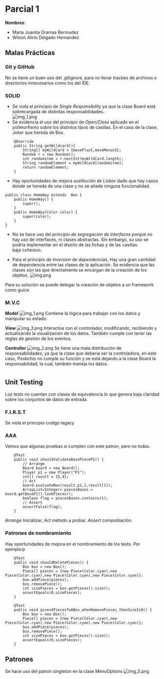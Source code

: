 # Parcial 1

**Nombres**:

* Maria Juanita Oramas Bermudez
* Wilson Alirio Delgado Hernandez


## Malas Prácticas

### Git y GitHub
No se tiene un buen uso del .gitignore, para no llevar trackeo de archivos o directorios innecesarios como los del IDE.  

### SOLID
* Se viola el principio de *Single Responsibility* ya que la clase Board está sobrecargada de distintas responsabilidades.  
![img_1.png](img_1.png)
* Se evidencia el uso del principio de *Open/Close* aplicado en el polimorfismo sobre los distintos tipos de casillas.
 En el caso de la clase, Joker que hereda de Box.

```
    @Override
    public String getWildcard(){
        String[] myWildCard = {movePlus5,moveMenus5};
        Random r = new Random();
        int randomitem = r.nextInt(myWildCard.length);
        String randomElement = myWildCard[randomitem];
        return randomElement;
    }
```

* Hay oportunidades de mejora *sustitución de Liskov* dado que hay casos donde se hereda de una clase y no se añade ninguna funcionalidad.

```
public class HomeWay extends  Box {
    public HomeWay() {
        super();
    }
    public HomeWay(Color color) {
        super(color);
    }
}
```



* No se hace uso del *principio de segregación de interfaces* porque no hay uso de interfaces, ni clases abstractas. 
Sin embargo, su uso se podría implementar en el diseño de las fichas y de las casillas.  
baja cohesion.
 

* Para el principio de *Inversion de dependencias*,
Hay una gran cantidad de dependencia entre las clases de la aplicación. Se evidencia que las clases son las que directamente se encargan de la creación de los objetos.
![img.png](img.png)

Para su solución se puede delegar la creación de objetos a un framework como guice.



### M.V.C

**Model**
![img_1.png](img_1.png)
Contiene la lógica para trabajar con los datos y manipular su estado.

**View** 
![img_3.png](img_3.png)
Interactúa con el controlador, modificando, recibiendo y actualizando la visualización de los datos. También cumple con tener las reglas de gestión de los eventos.

**Controller**
![img_2.png](img_2.png)
Se tiene una mala distribución de responsabilidades, ya que la clase que debería ser la controladora, en este caso, Poobchis no cumple su función y se está dejando a la clase Board la responsabilidad, la cual, también maneja los datos. 


#

## Unit Testing
Los tests no cuentan con clases de equivalencia lo que genera baja claridad sobre los conjuntos de datos de entrada.

### F.I.R.S.T
Se viola el principio 
codigo legacy 

### AAA
Vemos que algunas pruebas si cumplen con este patron, pero no todas.
```
    @Test
    public void shouldValidateBasePieceP1() {
        // Arrange
        Board board = new Board();
        Player p1 = new Player("P1");
        int[] result = {5,4};
        // Act
        board.evaluateBox(result,p1,1,result[1]);
        ArrayList<Integer> piecesBases = board.getBaseP1().lookPieces();
        boolean flag = piecesBases.contains(1);
        // Assert
        assertFalse(flag);
    }
```


*Arrange* Inicializar, *Act* método a probar, *Assert* comprobación. 

### Patrones de nombramiento
Hay oportunidades de mejora en el nombramiento de los tests. Por ejemplo:p

```
    @Test
    public void shouldDeletePieces() {
        Box box = new Box();
        Piece[] pieces = {new Piece(Color.cyan),new Piece(Color.cyan),new Piece(Color.cyan),new Piece(Color.cyan)};
        box.addPiece(pieces);
        box.removePiece();
        int sizePieces = box.getPieces().size();
        assertEquals(0,sizePieces);
    }

```


```
    @Test
    public void given4PiecesToABox_whenRemovePieces_thenSizeIs0() {
        Box box = new Box();
        Piece[] pieces = {new Piece(Color.cyan),new Piece(Color.cyan),new Piece(Color.cyan),new Piece(Color.cyan)};
        box.addPiece(pieces);
        box.removePiece();
        int sizePieces = box.getPieces().size();
        assertEquals(0,sizePieces);
    }

```



## Patrones
Se hace uso del patrón singleton en la clase MenuOptions
![img_5.png](img_5.png)


